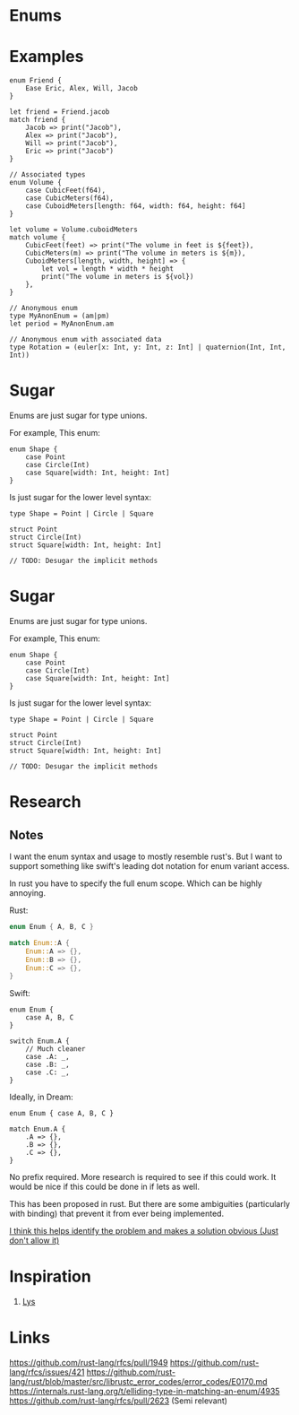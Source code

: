 # Enums

# Examples

```
enum Friend {
    Ease Eric, Alex, Will, Jacob
}

let friend = Friend.jacob
match friend {
    Jacob => print("Jacob"),
    Alex => print("Jacob"),
    Will => print("Jacob"),
    Eric => print("Jacob")
}

// Associated types
enum Volume {
    case CubicFeet(f64),
    case CubicMeters(f64),
    case CuboidMeters[length: f64, width: f64, height: f64]
}

let volume = Volume.cuboidMeters
match volume {
    CubicFeet(feet) => print("The volume in feet is ${feet}),
    CubicMeters(m) => print("The volume in meters is ${m}),
    CuboidMeters[length, width, height] => {
        let vol = length * width * height
        print("The volume in meters is ${vol})
    },
}

// Anonymous enum
type MyAnonEnum = (am|pm)
let period = MyAnonEnum.am

// Anonymous enum with associated data
type Rotation = (euler[x: Int, y: Int, z: Int] | quaternion(Int, Int, Int))
```

# Sugar

Enums are just sugar for type unions.

For example, This enum:
```
enum Shape {
    case Point
    case Circle(Int)
    case Square[width: Int, height: Int]
}
```

Is just sugar for the lower level syntax:
```
type Shape = Point | Circle | Square

struct Point
struct Circle(Int)
struct Square[width: Int, height: Int]

// TODO: Desugar the implicit methods
```

# Sugar

Enums are just sugar for type unions.

For example, This enum:
```
enum Shape {
    case Point
    case Circle(Int)
    case Square[width: Int, height: Int]
}
```

Is just sugar for the lower level syntax:
```
type Shape = Point | Circle | Square

struct Point
struct Circle(Int)
struct Square[width: Int, height: Int]

// TODO: Desugar the implicit methods
```

# Research

## Notes

I want the enum syntax and usage to mostly resemble rust's. But I want to support something like
swift's leading dot notation for enum variant access.

In rust you have to specify the full enum scope. Which can be highly annoying.

Rust:
```rust
enum Enum { A, B, C }

match Enum::A {
    Enum::A => {},
    Enum::B => {},
    Enum::C => {},
}
```

Swift:
```
enum Enum {
    case A, B, C
}

switch Enum.A {
    // Much cleaner
    case .A: _,
    case .B: _,
    case .C: _,
}
```

Ideally, in Dream:
```dream
enum Enum { case A, B, C }

match Enum.A {
    .A => {},
    .B => {},
    .C => {},
}
```

No prefix required. More research is required to see if this could work. It would be nice if this
could be done in if lets as well.

This has been proposed in rust. But there are some ambiguities (particularly with binding) that
prevent it from ever being implemented.

[I think this helps identify the problem and makes a solution obvious (Just don't allow it)](https://github.com/rust-lang/rfcs/issues/421#issuecomment-260175176)

# Inspiration

1. [Lys](https://github.com/lys-lang/lys)

# Links

https://github.com/rust-lang/rfcs/pull/1949
https://github.com/rust-lang/rfcs/issues/421
https://github.com/rust-lang/rust/blob/master/src/librustc_error_codes/error_codes/E0170.md
https://internals.rust-lang.org/t/elliding-type-in-matching-an-enum/4935
https://github.com/rust-lang/rfcs/pull/2623 (Semi relevant)
